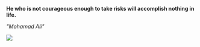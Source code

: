 **He who is not courageous enough to take risks will accomplish nothing in life.**

*"Mohamad Ali"*

![](https://api.nosense.lol/ghvc/?username=cdfrm)